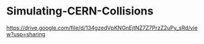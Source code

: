 # Simulating-CERN-Collisions

https://drive.google.com/file/d/134gzedVpKNGnEjtNZ7Z7PrzZ2uPy_sRd/view?usp=sharing
